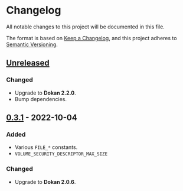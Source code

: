 # Changelog

All notable changes to this project will be documented in this file.

The format is based on [Keep a Changelog](https://keepachangelog.com/en/1.0.0/),
and this project adheres to [Semantic Versioning](https://semver.org/spec/v2.0.0.html).

## [Unreleased]

### Changed

- Upgrade to **Dokan 2.2.0**.
- Bump dependencies.

## [0.3.1] - 2022-10-04

### Added

- Various `FILE_*` constants.
- `VOLUME_SECURITY_DESCRIPTOR_MAX_SIZE`

### Changed

- Upgrade to **Dokan 2.0.6**.

[unreleased]: https://github.com/dokan-dev/dokan-rust/compare/dokan-sys@v0.3.1...HEAD
[0.3.1]: https://github.com/dokan-dev/dokan-rust/releases/tag/dokan-sys@v0.3.1
